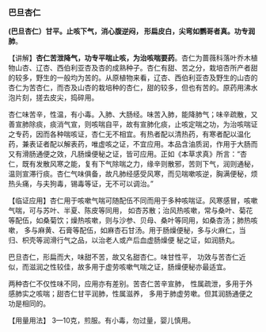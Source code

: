 ### 巴旦杏仁

**(巴旦杏仁）甘平。止咳下气，消心腹逆闷， 形扁皮白，尖弯如鹦哥者真。功专润肺**。

【讲解】**杏仁苦泄降气，功专平喘止咳，为治咳喘要药**。杏仁为蔷薇科落叶乔木植物山杏、辽杏、西伯利亚杏及杏的成熟种子。杏仁有甜、苦之分，栽培杏所产者甜的较多，野生的一般均为苦的。从原植物来看，辽杏、西伯利亚杏及野生的山杏的杏仁为苦杏仁，而杏及山杏的栽培种的杏仁，甜的较多，但也有苦的。原药用沸水泡片刻，搓去皮尖，捣碎用。

杏仁味苦辛，性温，有小毒。入肺、大肠经。味苦入肺，能降肺气；味辛疏散，又善宣肺除痰，痰消气宣，则咳喘自平，故有宣肺化痰，止咳定喘之功，为治咳喘证之专药，因而各种喘咳证，杏仁无不相宜。有热者配以清热药，有寒者配以温化药，兼表证者配以解表药，唯虚咳之证，不宜应用。本品含油质润，作用于大肠而又有滑肠通便之效，凡肠燥便秘之证，皆可应用。正如《本草求真》所言：“杏仁，既有发散风寒之能，复有下气除喘之力，缘辛则散邪，苦则下气，润则通秘，温则宣滞行痰。杏仁气味俱备，故凡肺经感受风寒，而见喘嗽咳逆，胸满便秘，烦热头痛，与夫狗毒，锡毒等证，无不可以调治。”

【临证应用】杏仁用于咳嗽气喘可随配伍不同而用于多种咳喘证。风寒感冒，咳嗽气喘，可与苏叶、半夏、陈皮等同用， 如杏苏散；治风热咳嗽，常与桑叶、菊花等配伍，如桑菊饮；燥热咳嗽，则与沙参、贝母、桑叶等同用，如桑杏汤；肺热咳嗽， 多与麻黄、石膏等配伍，如麻杏石甘汤。用于肠燥便秘，多与火麻仁，当归、枳壳等润滑行气之品，以治老人或产后血虚肠燥便 秘之证，如润肠丸。	

巴旦杏仁，形扁而大，味甜不苦，故又名甜杏仁。味甘性平， 功效与苦杏仁近似，而滋润之性较佳，故多用于虚劳咳嗽气喘之证，肠燥便秘亦最适宜。

两种杏仁不仅性味不同，应用亦有差别。苦杏仁苦辛宣肺， 性属疏泄，多用于外感肺实之咳喘；甜杏仁甘平润肺，性属滋养， 多用于肺虚劳嗽。但其润肠通便之功是相同的。

【用量用法】 3—10克，煎服。有小毒，勿过量，婴儿慎用。
